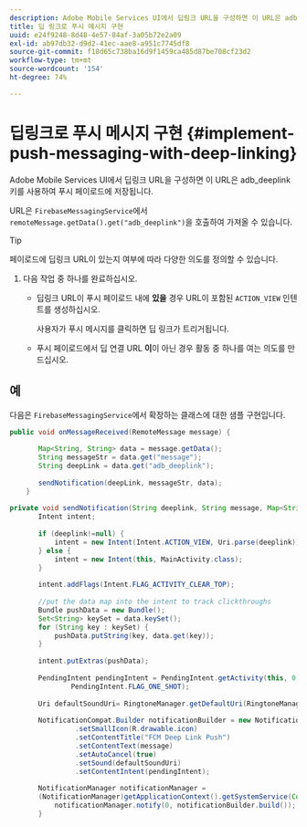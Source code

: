 ```yaml
---
description: Adobe Mobile Services UI에서 딥링크 URL을 구성하면 이 URL은 adb_deeplink 키를 사용하여 푸시 페이로드에 저장됩니다.
title: 딥 링크로 푸시 메시지 구현
uuid: e24f9248-8d48-4e57-84af-3a05b72e2a09
exl-id: ab97db32-d9d2-41ec-aae8-a951c7745df8
source-git-commit: f18d65c738ba16d9f1459ca485d87be708cf23d2
workflow-type: tm+mt
source-wordcount: '154'
ht-degree: 74%

---
```


# 딥링크로 푸시 메시지 구현 {#implement-push-messaging-with-deep-linking}

Adobe Mobile Services UI에서 딥링크 URL을 구성하면 이 URL은 adb_deeplink 키를 사용하여 푸시 페이로드에 저장됩니다.

URL은 `FirebaseMessagingService`에서 `remoteMessage.getData().get("adb_deeplink")`을 호출하여 가져올 수 있습니다.

>[!TIP]
>
>페이로드에 딥링크 URL이 있는지 여부에 따라 다양한 의도를 정의할 수 있습니다.

1. 다음 작업 중 하나를 완료하십시오.

   * 딥링크 URL이 푸시 페이로드 내에 **있을** 경우 URL이 포함된 `ACTION_VIEW` 인텐트를 생성하십시오.

      사용자가 푸시 메시지를 클릭하면 딥 링크가 트리거됩니다.

   * 푸시 페이로드에서 딥 연결 URL **이**&#x200B;이 아닌 경우 활동 중 하나를 여는 의도를 만드십시오.

## 예

다음은 `FirebaseMessagingService`에서 확장하는 클래스에 대한 샘플 구현입니다.

```java
public void onMessageReceived(RemoteMessage message) { 
 
       Map<String, String> data = message.getData(); 
       String messageStr = data.get("message"); 
       String deepLink = data.get("adb_deeplink"); 
 
       sendNotification(deepLink, messageStr, data); 
    } 
 
private void sendNotification(String deeplink, String message, Map<String, String> data) { 
       Intent intent; 
 
       if (deeplink!=null) { 
           intent = new Intent(Intent.ACTION_VIEW, Uri.parse(deeplink)); 
       } else { 
           intent = new Intent(this, MainActivity.class); 
       } 
 
       intent.addFlags(Intent.FLAG_ACTIVITY_CLEAR_TOP); 
 
       //put the data map into the intent to track clickthroughs 
       Bundle pushData = new Bundle(); 
       Set<String> keySet = data.keySet(); 
       for (String key : keySet) { 
           pushData.putString(key, data.get(key)); 
       } 
 
       intent.putExtras(pushData); 
 
       PendingIntent pendingIntent = PendingIntent.getActivity(this, 0, intent, 
               PendingIntent.FLAG_ONE_SHOT); 
 
       Uri defaultSoundUri= RingtoneManager.getDefaultUri(RingtoneManager.TYPE_NOTIFICATION); 
 
       NotificationCompat.Builder notificationBuilder = new NotificationCompat.Builder(this) 
                .setSmallIcon(R.drawable.icon) 
                .setContentTitle("FCM Deep Link Push") 
                .setContentText(message) 
                .setAutoCancel(true) 
                .setSound(defaultSoundUri) 
                .setContentIntent(pendingIntent); 
 
       NotificationManager notificationManager =  
       (NotificationManager)getApplicationContext().getSystemService(Context.NOTIFICATION_SERVICE); 
           notificationManager.notify(0, notificationBuilder.build()); 
       } 
```
